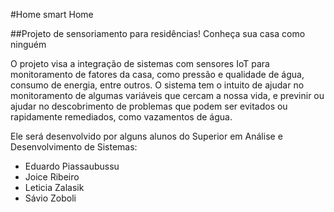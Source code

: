 #Home smart Home

##Projeto de sensoriamento para residências! Conheça sua casa como ninguém

O projeto visa a integração de sistemas com sensores IoT para monitoramento de fatores da casa, como pressão e qualidade de água, consumo de energia, entre outros.
O sistema tem o intuito de ajudar no monitoramento de algumas variáveis que cercam a nossa vida, e previnir ou ajudar no descobrimento de problemas que podem ser evitados ou rapidamente remediados, como vazamentos de água.

Ele será desenvolvido por alguns alunos do Superior em Análise e Desenvolvimento de Sistemas:
* Eduardo Piassaubussu
* Joice Ribeiro
* Leticia Zalasik
* Sávio Zoboli

